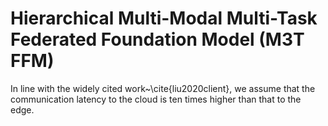 # Hierarchical Multi-Modal Multi-Task Federated Foundation Model (M3T FFM)


In line with the widely cited work~\cite{liu2020client}, we assume that the communication latency to the cloud is ten times higher than that to the edge. 
